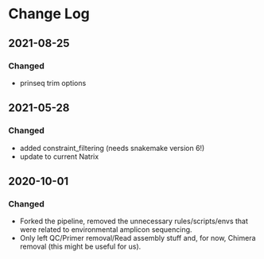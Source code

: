 # Change Log

## 2021-08-25
### Changed
- prinseq trim options

## 2021-05-28
### Changed
- added constraint_filtering (needs snakemake version 6!)
- update to current Natrix

## 2020-10-01

### Changed
- Forked the pipeline, removed the unnecessary rules/scripts/envs that were related
  to environmental amplicon sequencing.
- Only left QC/Primer removal/Read assembly stuff and, for now, Chimera removal (this might be useful for us).

